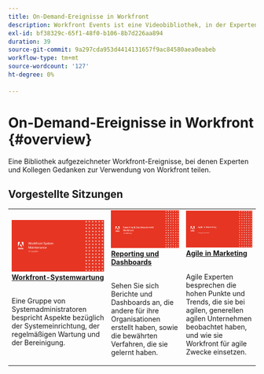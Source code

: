 ```yaml
---
title: On-Demand-Ereignisse in Workfront
description: Workfront Events ist eine Videobibliothek, in der Experten und Kollegen ihre Gedanken und Ideen zur Verwendung von Workfront zur Verbesserung der Arbeit für ihre Organisationen teilen.
exl-id: bf38329c-65f1-48f0-b106-8b7d226aa894
duration: 39
source-git-commit: 9a297cda953d4414131657f9ac84580aea0eabeb
workflow-type: tm+mt
source-wordcount: '127'
ht-degree: 0%

---
```


# On-Demand-Ereignisse in Workfront {#overview}

Eine Bibliothek aufgezeichneter Workfront-Ereignisse, bei denen Experten und Kollegen Gedanken zur Verwendung von Workfront teilen.

## Vorgestellte Sitzungen

<table>
  <tr>
   <td>
      <a href="user-groups/workfront-system-maintenance.md">
      <img alt="Workfront-Systemwartung" src="assets/workfront-system-maintenance.png"/>
      </a>
      <div>
         <a href="user-groups/workfront-system-maintenance.md"><strong>Workfront-Systemwartung</strong></a>
<!---         <br/><em>foo</em> -->
      </div>
      <p>
        <br/>
         Eine Gruppe von Systemadministratoren bespricht Aspekte bezüglich der Systemeinrichtung, der regelmäßigen Wartung und der Bereinigung.
      </p>
    </td>
   <td>
      <a href="user-groups/reporting-and-dashboards.md">
      <img alt="Reporting und Dashboards" src="assets/reporting-and-dashboards.png"/>
      </a>
      <div>
         <a href="user-groups/reporting-and-dashboards.md"><strong>Reporting und Dashboards</strong></a>
<!---         <br/><em>foo</em> -->
      </div>
      <p>
        <br/>
         Sehen Sie sich Berichte und Dashboards an, die andere für ihre Organisationen erstellt haben, sowie die bewährten Verfahren, die sie gelernt haben.
      </p>
    </td>
   <td>
      <a href="user-groups/agile-in-marketing.md">
      <img alt="Agile in Marketing" src="assets/agile-in-marketing.png"/>
      </a>
      <div>
         <a href="user-groups/agile-in-marketing.md"><strong>Agile in Marketing</strong></a>
<!---         <br/><em>foo</em> -->
      </div>
      <p>
        <br/>
         Agile Experten besprechen die hohen Punkte und Trends, die sie bei agilen, generellen agilen Unternehmen beobachtet haben, und wie sie Workfront für agile Zwecke einsetzen.
      </p>
    </td>
  </tr>
</table>
